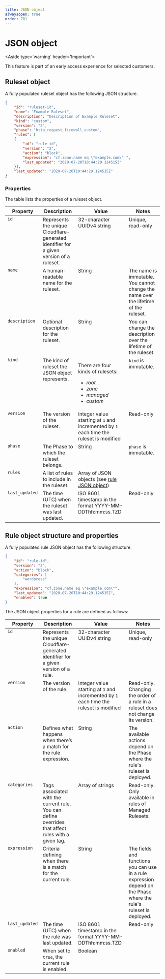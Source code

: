 ```yaml
---
title: JSON object
alwaysopen: true
order: 781
---
```


# JSON object

<Aside type='warning' header='Important'>

This feature is part of an early access experience for selected customers.

</Aside>

## Ruleset object

A fully populated ruleset object has the following JSON structure.

```json
{
    "id": "ruleset-id",
    "name": "Example Ruleset",
    "description": "Description of Example Ruleset",
    "kind": "custom",
    "version": "2",
    "phase": "http_request_firewall_custom", 
    "rules": [
    {
        "id": "rule-id",
        "version": "2",
        "action": "block",
        "expression": "cf.zone.name eq \"example.com\" ",
        "last_updated": "2020-07-20T10:44:29.124515Z"
    }],
    "last_updated": "2020-07-20T10:44:29.124515Z"
}
```

### Properties

The table lists the properties of a ruleset object.

<table>
  <thead>
    <tr>
      <th>Property</th>
      <th>Description</th>
      <th>Value</th>
      <th>Notes</th>
    </tr>
  </thead>
  <tbody style="vertical-align:top">
    <tr>
      <td><code>id</code></td>
      <td>Represents the unique Cloudflare-generated identifier for a given version of a ruleset.</td>
      <td>32-character UUIDv4 string</td>
      <td>Unique, read-only</td>
    </tr>
    <tr>
      <td><code>name</code></td>
      <td>A human-readable name for the ruleset.</td>
      <td>String</td>
      <td>The name is immutable. You cannot change the name over the lifetime of the ruleset.</td>
    </tr>
    <tr>
      <td><code>description</code></td>
      <td>Optional description for the ruleset.</td>
      <td>String</td>
      <td>You can change the description over the lifetime of the ruleset.</td>
    </tr>
    <tr>
      <td><code>kind</code></td>
      <td>The kind of ruleset the JSON object represents.</td>
      <td>
        <p>There are four kinds of rulesets:
          <ul>
            <li><em>root</em></li>
            <li><em>zone</em></li>            
            <li><em>managed</em></li>
            <li><em>custom</em></li>
          </ul>
        </p>
      </td>
      <td><code>kind</code> is immutable.</td>
    </tr>
    <tr>
      <td><code>version</code></td>
      <td>The version of the ruleset.</td>
      <td>Integer value starting at <code>1</code> and incremented by <code>1</code> each time the ruleset is modified</td>
      <td>Read-only</td>
    </tr>
    <tr>
      <td><code>phase</code></td>
      <td>The Phase to which the ruleset belongs.</td>
      <td>String</td>
      <td><code>phase</code> is immutable.</td>
    </tr>
    <tr>
      <td><code>rules</code></td>
      <td>A list of rules to include in the ruleset.</td>
      <td>Array of JSON objects (see <a href="#rule-object-structure-and-properties">rule JSON object</a>)</td>
      <td></td>
    </tr>
    <tr>
      <td><code>last_updated</code></td>
      <td>The time (UTC) when the ruleset was last updated.</td>
      <td>ISO 8601 timestamp in the format YYYY-MM-DDThh:mm:ss.TZD</td>
      <td>Read-only</td>
    </tr>
  </tbody>
</table>

## Rule object structure and properties

A fully populated rule JSON object has the following structure:

```json
{
    "id": "rule-id",
    "version": "2",
    "action": "block",
    "categories": [
        "wordpress"
    ],
    "expression": "cf.zone.name eq \"example.com\"",
    "last_updated": "2020-07-20T10:44:29.124515Z",
    "enabled": true    
}
```

The JSON object properties for a rule are defined as follows:

<table>
  <thead>
    <tr>
      <th>Property</th>
      <th>Description</th>
      <th>Value</th>
      <th>Notes</th>
    </tr>
  </thead>
  <tbody style="vertical-align:top">
    <tr>
      <td><code>id</code></td>
      <td>Represents the unique Cloudflare-generated identifier for a given version of a rule.</td>
      <td>32-character UUIDv4 string</td>
      <td>Unique, read-only</td>
    </tr>
    <tr>
      <td><code>version</code></td>
      <td>The version of the rule.</td>
      <td>Integer value starting at <code>1</code> and incremented by <code>1</code> each time the ruleset is modified</td>
      <td>Read-only. Changing the order of a rule in a ruleset does not change its version.</td>
    </tr>
    <tr>
      <td><code>action</code></td>
      <td>Defines what happens when there’s a match for the rule expression.</td>
      <td>String</td>
      <td>The available actions depend on the Phase where the rule's ruleset is deployed.</td>
    </tr>
    <tr>
      <td><code>categories</code></td>
      <td>Tags associated with the current rule. You can define overrides that affect rules with a given tag.</td>
      <td>Array of strings</td>
      <td>Read-only. Only available in rules of Managed Rulesets.</td>
    </tr>
    <tr>
      <td><code>expression</code></td>
      <td>Criteria defining when there is a match for the current rule.</td>
      <td>String</td>
      <td>The fields and functions you can use in a rule expression depend on the Phase where the rule's ruleset is deployed.</td>
    </tr>
    <tr>
      <td><code>last_updated</code></td>
      <td>The time (UTC) when the rule was last updated.</td>
      <td>ISO 8601 timestamp in the format YYYY-MM-DDThh:mm:ss.TZD</td>
      <td>Read-only</td>
    </tr>
    <tr>
      <td><code>enabled</code></td>
      <td>When set to <code>true</code>, the current rule is enabled.</td>
      <td>Boolean</td>
      <td></td>
    </tr>
  </tbody>
</table>
